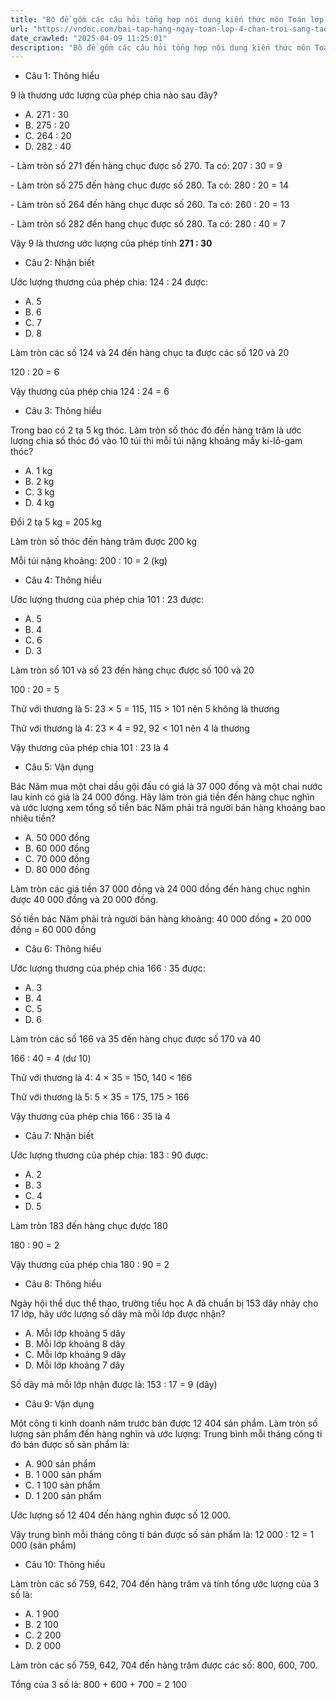 ```yaml
---
title: "Bộ đề gồm các câu hỏi tổng hợp nội dung kiến thức môn Toán lớp 4 đã học ở Tuần 22 trong chương trình Toán lớp 4 Tập 2 sách Chân trời sáng tạo, giúp các em ôn tập và luyện giải các dạng bài tập Toán lớp 4. Mời các em cùng luyện tập."
url: "https://vndoc.com/bai-tap-hang-ngay-toan-lop-4-chan-troi-sang-tao-tuan-22-thu-4-335563"
date_crawled: "2025-04-09 11:25:01"
description: "Bộ đề gồm các câu hỏi tổng hợp nội dung kiến thức môn Toán lớp 4 đã học ở Tuần 22 trong chương trình Toán lớp 4 Tập 2 sách Chân trời sáng tạo, giúp các em ôn tập và luyện giải các dạng bài tập Toán lớp 4. Mời các em cùng luyện tập."
---
```


* Câu 1:  Thông hiểu

9 là thương ước lượng của phép chia nào sau đây?

  * A. 271 : 30 
  * B. 275 : 20 
  * C. 264 : 20 
  * D. 282 : 40 



\- Làm tròn số 271 đến hàng chục được số 270. Ta có: 207 : 30 = 9

\- Làm tròn số 275 đến hàng chục được số 280. Ta có: 280 : 20 = 14

\- Làm tròn số 264 đến hàng chục được số 260. Ta có: 260 : 20 = 13

\- Làm tròn số 282 đến hang chục được số 280. Ta có: 280 : 40 = 7

Vậy 9 là thương ước lượng của phép tính **271 : 30**

* Câu 2:  Nhận biết

Ước lượng thương của phép chia: 124 : 24 được:

  * A. 5 
  * B. 6 
  * C. 7 
  * D. 8 



Làm tròn các số 124 và 24 đến hàng chục ta được các số 120 và 20

120 : 20 = 6

Vậy thương của phép chia 124 : 24 = 6

* Câu 3:  Thông hiểu

Trong bao có 2 tạ 5 kg thóc. Làm tròn số thóc đó đến hàng trăm là ước lượng chia số thóc đó vào 10 túi thì mỗi túi nặng khoảng mấy ki-lô-gam thóc?

  * A. 1 kg 
  * B. 2 kg 
  * C. 3 kg 
  * D. 4 kg 



Đổi 2 tạ 5 kg = 205 kg

Làm tròn số thóc đến hàng trăm được 200 kg

Mỗi túi nặng khoảng: 200 : 10 = 2 (kg)

* Câu 4:  Thông hiểu

Ước lượng thương của phép chia 101 : 23 được:

  * A. 5 
  * B. 4 
  * C. 6 
  * D. 3 



Làm tròn số 101 và số 23 đến hàng chục được số 100 và 20

100 : 20 = 5

Thử với thương là 5: 23 × 5 = 115, 115 > 101 nên 5 không là thương

Thử với thương là 4: 23 × 4 = 92, 92 < 101 nên 4 là thương

Vậy thương của phép chia 101 : 23 là 4

* Câu 5:  Vận dụng

Bác Năm mua một chai dầu gội đầu có giá là 37 000 đồng và một chai nước lau kính có giá là 24 000 đồng. Hãy làm tròn giá tiền đến hàng chục nghìn và ước lượng xem tổng số tiền bác Năm phải trả người bán hàng khoảng bao nhiêu tiền?

  * A. 50 000 đồng 
  * B. 60 000 đồng 
  * C. 70 000 đồng 
  * D. 80 000 đồng 



Làm tròn các giá tiền 37 000 đồng và 24 000 đồng đến hàng chục nghìn được 40 000 đồng và 20 000 đồng.

Số tiền bác Năm phải trả người bán hàng khoảng: 40 000 đồng + 20 000 đồng = 60 000 đồng

* Câu 6:  Thông hiểu

Ước lượng thương của phép chia 166 : 35 được:

  * A. 3 
  * B. 4 
  * C. 5 
  * D. 6 



Làm tròn các số 166 và 35 đến hàng chục được số 170 và 40

166 : 40 = 4 (dư 10)

Thử với thương là 4: 4 × 35 = 150, 140 < 166

Thử với thương là 5: 5 × 35 = 175, 175 > 166

Vậy thương của phép chia 166 : 35 là 4

* Câu 7:  Nhận biết

Ước lượng thương của phép chia: 183 : 90 được:

  * A. 2 
  * B. 3 
  * C. 4 
  * D. 5 



Làm tròn 183 đến hàng chục được 180

180 : 90 = 2

Vậy thương của phép chia 180 : 90 = 2

* Câu 8:  Thông hiểu

Ngày hội thể dục thể thao, trường tiểu học A đã chuẩn bị 153 dây nhảy cho 17 lớp, hãy ước lượng số dây mà mỗi lớp được nhận?

  * A. Mỗi lớp khoảng 5 dây 
  * B. Mỗi lớp khoảng 8 dây 
  * C. Mỗi lớp khoảng 9 dây 
  * D. Mỗi lớp khoảng 7 dây 



Số dây mà mỗi lớp nhận được là: 153 : 17 = 9 (dây)

* Câu 9:  Vận dụng

Một công ti kinh doanh năm trước bán được 12 404 sản phẩm. Làm tròn số lượng sản phẩm đến hàng nghìn và ước lượng: Trung bình mỗi tháng công ti đó bán được số sản phẩm là:

  * A. 900 sản phẩm 
  * B. 1 000 sản phẩm 
  * C. 1 100 sản phẩm 
  * D. 1 200 sản phẩm 



Ước lượng số 12 404 đến hàng nghìn được số 12 000.

Vậy trung bình mỗi tháng công ti bán được số sản phẩm là: 12 000 : 12 = 1 000 (sản phẩm)

* Câu 10:  Thông hiểu

Làm tròn các số 759, 642, 704 đến hàng trăm và tính tổng ước lượng của 3 số là:

  * A. 1 900 
  * B. 2 100 
  * C. 2 200 
  * D. 2 000 



Làm tròn các số 759, 642, 704 đến hàng trăm được các số: 800, 600, 700.

Tổng của 3 số là: 800 + 600 + 700 = 2 100
